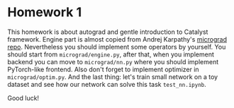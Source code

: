 # Homework 1

This homework is about autograd and gentle introduction to Catalyst framework.
Engine part is almost copied from Andrej Karpathy's [micrograd repo](https://github.com/karpathy/micrograd).
Nevertheless you should implement some operators by yourself.
You should start from `micrograd/engine.py`, after that, when you implement backend you can move to 
`micrograd/nn.py` where you should implement PyTorch-like frontend. Also don't forget to implement optimizer
in `micrograd/optim.py`. And the last thing: let's train small network on a toy dataset and see how our network can
solve this task `test_nn.ipynb`. 

Good luck!
